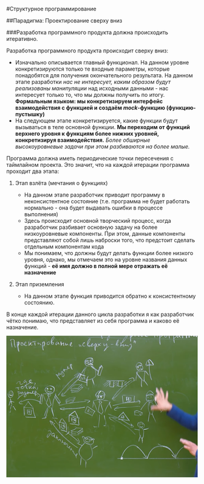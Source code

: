#Структурное программирование

##Парадигма: Проектирование сверху вниз

###Разработка программного продукта должна происходить итеративно.

Разработка программного продукта происходит сверху вниз:

- Изначально описывается главный функционал. На данном уровне конкретизируются только те входные параметры, которые понадобятся для получения окончательного результата. На данном этапе разработки *нас не интересует, каким образом будут реализованы манипуляции* над исходными данными - нас интересует только то, что мы должны получить по итогу. **Формальным языком: мы конкретизируем интерфейс взаимодействия с функцией и создаём *mock*-функцию (функцию-пустышку)**
- На следующем этапе конкретизируется, какие функции будут вызываться в теле основной функции. **Мы переходим от функций верхнего уровня к функциям более нижних уровней, конкретизируя взаимодействия.** *Более обширные высокоуровневые задачи при этом разбиваются на более малые.*
    
Программа должна иметь периодические точки пересечения с таймлайном проекта. Это значит, что на каждой итерации программа проходит два этапа:

1. Этап взлёта (мечтания о функциях)
    * На данном этапе разработчик приводит программу в неконсистентное состояние (т.е. программа не будет работать нормально - она будет выдавать ошибки в процессе выполнения)
    * Здесь происходит основной творческий процесс, когда разработчик разбивает основную задачу на более низкоуровневые компоненты. При этом, данные компоненты представляют собой лишь наброски того, что предстоит сделать отдельным компонентам кода
    * Мы понимаем, что должны будут делать функции более низкого уровня, однако, мы отмечаем это на уровне названия данных функций - **её имя должно в полной мере отражать её назначение**

2. Этап приземления
    * На данном этапе функция приводится обратно к консистентному состоянию.

В конце каждой итерации данного цикла разработки я как разработчик чётко понимаю, что представляет из себя программа и каково её назначение. 

![](Screenshot_1.png)

